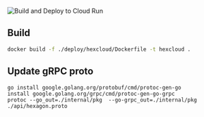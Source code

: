 ![Build and Deploy to Cloud Run](https://github.com/3vilM33pl3/hexcloud/workflows/Build%20and%20Deploy%20to%20Cloud%20Run/badge.svg)

## Build
```bash
docker build -f ./deploy/hexcloud/Dockerfile -t hexcloud .
```

## Update gRPC proto
```shell
go install google.golang.org/protobuf/cmd/protoc-gen-go
install google.golang.org/grpc/cmd/protoc-gen-go-grpc
protoc --go_out=./internal/pkg  --go-grpc_out=./internal/pkg ./api/hexagon.proto
```
